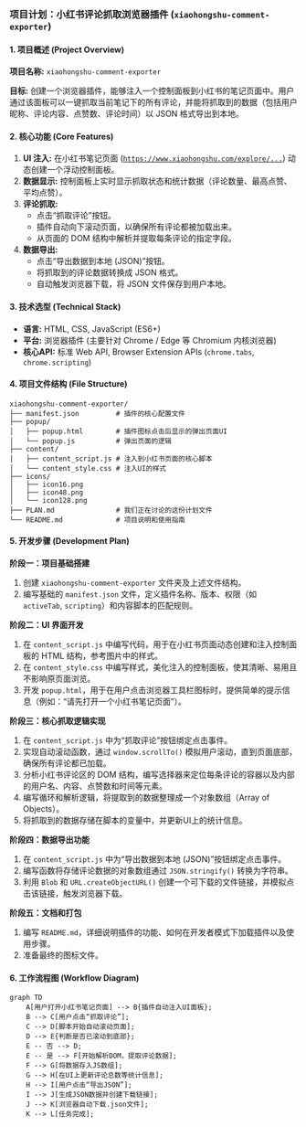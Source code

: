 ### **项目计划：小红书评论抓取浏览器插件 (`xiaohongshu-comment-exporter`)**

#### **1. 项目概述 (Project Overview)**

**项目名称:** `xiaohongshu-comment-exporter`

**目标:** 创建一个浏览器插件，能够注入一个控制面板到小红书的笔记页面中。用户通过该面板可以一键抓取当前笔记下的所有评论，并能将抓取到的数据（包括用户昵称、评论内容、点赞数、评论时间）以 JSON 格式导出到本地。

#### **2. 核心功能 (Core Features)**

1.  **UI 注入:** 在小红书笔记页面 ([`https://www.xiaohongshu.com/explore/...`](https://www.xiaohongshu.com/explore/...)) 动态创建一个浮动控制面板。
2.  **数据显示:** 控制面板上实时显示抓取状态和统计数据（评论数量、最高点赞、平均点赞）。
3.  **评论抓取:**
    *   点击“抓取评论”按钮。
    *   插件自动向下滚动页面，以确保所有评论都被加载出来。
    *   从页面的 DOM 结构中解析并提取每条评论的指定字段。
4.  **数据导出:**
    *   点击“导出数据到本地 (JSON)”按钮。
    *   将抓取到的评论数据转换成 JSON 格式。
    *   自动触发浏览器下载，将 JSON 文件保存到用户本地。

#### **3. 技术选型 (Technical Stack)**

*   **语言:** HTML, CSS, JavaScript (ES6+)
*   **平台:** 浏览器插件 (主要针对 Chrome / Edge 等 Chromium 内核浏览器)
*   **核心API:** 标准 Web API, Browser Extension APIs (`chrome.tabs`, `chrome.scripting`)

#### **4. 项目文件结构 (File Structure)**

```
xiaohongshu-comment-exporter/
├── manifest.json         # 插件的核心配置文件
├── popup/
│   ├── popup.html        # 插件图标点击后显示的弹出页面UI
│   └── popup.js          # 弹出页面的逻辑
├── content/
│   ├── content_script.js # 注入到小红书页面的核心脚本
│   └── content_style.css # 注入UI的样式
├── icons/
│   ├── icon16.png
│   ├── icon48.png
│   └── icon128.png
├── PLAN.md               # 我们正在讨论的这份计划文件
└── README.md             # 项目说明和使用指南
```

#### **5. 开发步骤 (Development Plan)**

**阶段一：项目基础搭建**
1.  创建 `xiaohongshu-comment-exporter` 文件夹及上述文件结构。
2.  编写基础的 `manifest.json` 文件，定义插件名称、版本、权限（如 `activeTab`, `scripting`）和内容脚本的匹配规则。

**阶段二：UI 界面开发**
1.  在 `content_script.js` 中编写代码，用于在小红书页面动态创建和注入控制面板的 HTML 结构，参考图片中的样式。
2.  在 `content_style.css` 中编写样式，美化注入的控制面板，使其清晰、易用且不影响原页面浏览。
3.  开发 `popup.html`，用于在用户点击浏览器工具栏图标时，提供简单的提示信息（例如：“请先打开一个小红书笔记页面”）。

**阶段三：核心抓取逻辑实现**
1.  在 `content_script.js` 中为“抓取评论”按钮绑定点击事件。
2.  实现自动滚动函数，通过 `window.scrollTo()` 模拟用户滚动，直到页面底部，确保所有评论都已加载。
3.  分析小红书评论区的 DOM 结构，编写选择器来定位每条评论的容器以及内部的用户名、内容、点赞数和时间等元素。
4.  编写循环和解析逻辑，将提取到的数据整理成一个对象数组（Array of Objects）。
5.  将抓取到的数据存储在脚本的变量中，并更新UI上的统计信息。

**阶段四：数据导出功能**
1.  在 `content_script.js` 中为“导出数据到本地 (JSON)”按钮绑定点击事件。
2.  编写函数将存储评论数据的对象数组通过 `JSON.stringify()` 转换为字符串。
3.  利用 `Blob` 和 `URL.createObjectURL()` 创建一个可下载的文件链接，并模拟点击该链接，触发浏览器下载。

**阶段五：文档和打包**
1.  编写 `README.md`，详细说明插件的功能、如何在开发者模式下加载插件以及使用步骤。
2.  准备最终的图标文件。

#### **6. 工作流程图 (Workflow Diagram)**

```mermaid
graph TD
    A[用户打开小红书笔记页面] --> B{插件自动注入UI面板};
    B --> C[用户点击“抓取评论”];
    C --> D[脚本开始自动滚动页面];
    D --> E{判断是否已滚动到底部};
    E -- 否 --> D;
    E -- 是 --> F[开始解析DOM，提取评论数据];
    F --> G[将数据存入JS数组];
    G --> H[在UI上更新评论总数等统计信息];
    H --> I[用户点击“导出JSON”];
    I --> J[生成JSON数据并创建下载链接];
    J --> K[浏览器自动下载.json文件];
    K --> L[任务完成];